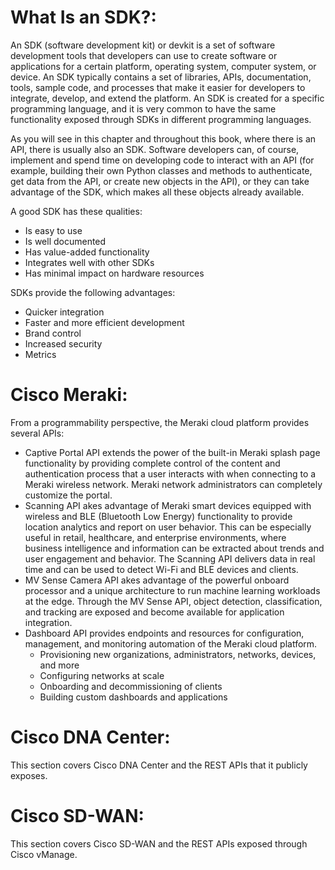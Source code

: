 # What Is an SDK?:
An SDK (software development kit) or devkit is a set of software development tools that developers can use to create software or applications for a certain platform, operating system, computer system, or device. An SDK typically contains a set of libraries, APIs, documentation, tools, sample code, and processes that make it easier for developers to integrate, develop, and extend the platform. An SDK is created for a specific programming language, and it is very common to have the same functionality exposed through SDKs in different programming languages.

As you will see in this chapter and throughout this book, where there is an API, there is usually also an SDK. Software developers can, of course, implement and spend time on developing code to interact with an API (for example, building their own Python classes and methods to authenticate, get data from the API, or create new objects in the API), or they can take advantage of the SDK, which makes all these objects already available.

A good SDK has these qualities:
- Is easy to use
- Is well documented
- Has value-added functionality
- Integrates well with other SDKs
- Has minimal impact on hardware resources

SDKs provide the following advantages:
- Quicker integration
- Faster and more efficient development
- Brand control
- Increased security
- Metrics

# Cisco Meraki: 
From a programmability perspective, the Meraki cloud platform provides several APIs:

- Captive Portal API extends the power of the built-in Meraki splash page functionality by providing complete control of the content and authentication process that a user interacts with when connecting to a Meraki wireless network. Meraki network administrators can completely customize the portal.
- Scanning API akes advantage of Meraki smart devices equipped with wireless and BLE (Bluetooth Low Energy) functionality to provide location analytics and report on user behavior. This can be especially useful in retail, healthcare, and enterprise environments, where business intelligence and information can be extracted about trends and user engagement and behavior. The Scanning API delivers data in real time and can be used to detect Wi-Fi and BLE devices and clients.
- MV Sense Camera API akes advantage of the powerful onboard processor and a unique architecture to run machine learning workloads at the edge. Through the MV Sense API, object detection, classification, and tracking are exposed and become available for application integration.
- Dashboard API provides endpoints and resources for configuration, management, and monitoring automation of the Meraki cloud platform. 
  - Provisioning new organizations, administrators, networks, devices, and more
  - Configuring networks at scale
  - Onboarding and decommissioning of clients
  - Building custom dashboards and applications


# Cisco DNA Center: 
This section covers Cisco DNA Center and the REST APIs that it publicly exposes.
# Cisco SD-WAN: 
This section covers Cisco SD-WAN and the REST APIs exposed through Cisco vManage.

